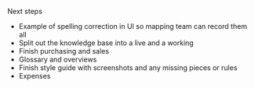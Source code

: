 Next steps 

- Example of spelling correction in UI so mapping team can record them all
- Split out the knowledge base into a live and a working
- Finish purchasing and sales
- Glossary and overviews
- Finish style guide with screenshots and any missing pieces or rules
- Expenses